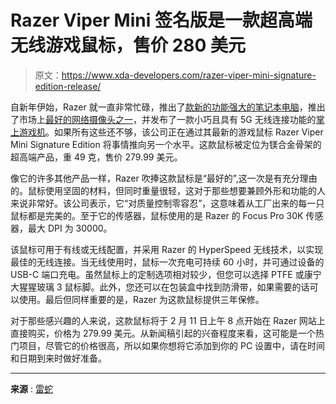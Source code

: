 # Razer Viper Mini 签名版是一款超高端无线游戏鼠标，售价 280 美元

> 原文：<https://www.xda-developers.com/razer-viper-mini-signature-edition-release/>

自新年伊始，Razer 就一直非常忙碌，推出了[款新的功能强大的笔记本电脑](https://www.xda-developers.com/razer-blade-16-18-teaser-ces-2023/)，推出了市场上[最好的网络摄像头之一](https://www.xda-developers.com/razer-kiyo-pro-ultra-4k-hands-on/)，并发布了一款小巧且具有 5G 无线连接功能的[掌上游戏机](https://www.xda-developers.com/razer-edge-5g-now-available/)。如果所有这些还不够，该公司正在通过其最新的游戏鼠标 Razer Viper Mini Signature Edition 将事情推向另一个水平。这款鼠标被定位为镁合金骨架的超高端产品，重 49 克，售价 279.99 美元。

像它的许多其他产品一样，Razer 吹捧这款鼠标是“最好的”,这一次是有充分理由的。鼠标使用坚固的材料，但同时重量很轻，这对于那些想要兼顾外形和功能的人来说非常好。该公司表示，它“对质量控制零容忍”，这意味着从工厂出来的每一只鼠标都是完美的。至于它的传感器，鼠标使用的是 Razer 的 Focus Pro 30K 传感器，最大 DPI 为 30000。

该鼠标可用于有线或无线配置，并采用 Razer 的 HyperSpeed 无线技术，以实现最佳的无线连接。当无线使用时，鼠标一次充电可持续 60 小时，并可通过设备的 USB-C 端口充电。虽然鼠标上的定制选项相对较少，但您可以选择 PTFE 或康宁大猩猩玻璃 3 鼠标脚。此外，您还可以在包装盒中找到防滑带，如果需要的话可以使用。最后但同样重要的是，Razer 为这款鼠标提供三年保修。

对于那些感兴趣的人来说，这款鼠标将于 2 月 11 日上午 8 点开始在 Razer 网站上直接购买，价格为 279.99 美元。从新闻稿引起的兴奋程度来看，这可能是一个热门项目，尽管它的价格很高，所以如果你想将它添加到你的 PC 设置中，请在时间和日期到来时做好准备。

* * *

**来源** : [雷蛇](https://razer.a9yw.net/c/2233363/642901/10229?subId1=UUxdaUeUpU1002065&subId2=exda&u=https%3A%2F%2Fwww.razer.com%2Fgaming-mice%2Frazer-viper-mini-signature-edition)